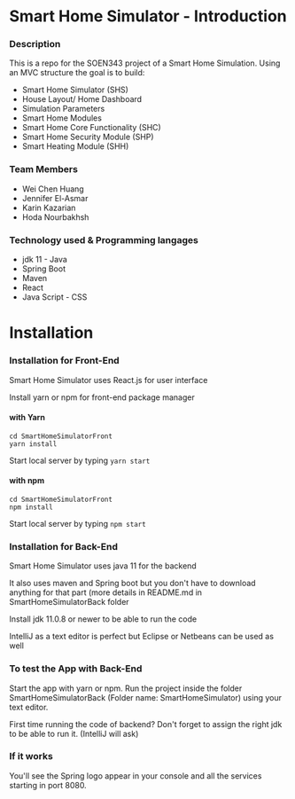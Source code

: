 # Smart Home Simulator - Introduction

### Description

This is a repo for the SOEN343 project of a Smart Home Simulation. Using an MVC structure the goal is to build:
* Smart Home Simulator (SHS)
* House Layout/ Home Dashboard
* Simulation Parameters
* Smart Home Modules
* Smart Home Core Functionality (SHC)
* Smart Home Security Module (SHP)
* Smart Heating Module (SHH)

### Team Members

* Wei Chen Huang
* Jennifer El-Asmar
* Karin Kazarian
* Hoda Nourbakhsh
	
### Technology used & Programming langages

* jdk 11 - Java
* Spring Boot
* Maven
* React
* Java Script - CSS
	
# Installation

### Installation for Front-End
Smart Home Simulator uses React.js for user interface

Install yarn or npm for front-end package manager

#### with Yarn
```
cd SmartHomeSimulatorFront
yarn install
```

Start local server by typing `yarn start`

#### with npm
```
cd SmartHomeSimulatorFront
npm install
```

Start local server by typing `npm start`


### Installation for Back-End

Smart Home Simulator uses java 11 for the backend 

It also uses maven and Spring boot but you don't have to download anything for that part (more details in README.md in SmartHomeSimulatorBack folder

Install jdk 11.0.8 or newer to be able to run the code

IntelliJ as a text editor is perfect but Eclipse or Netbeans can be used as well


### To test the App with Back-End

Start the app with yarn or npm.
Run the project inside the folder SmartHomeSimulatorBack (Folder name: SmartHomeSimulator) using your text editor.

First time running the code of backend? 
	Don't forget to assign the right jdk to be able to run it. (IntelliJ will ask)
	
### If it works

You'll see the Spring logo appear in your console and all the services starting in port 8080.

